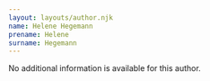 ```yaml
---
layout: layouts/author.njk
name: Helene Hegemann
prename: Helene
surname: Hegemann
---
```

No additional information is available for this author.
